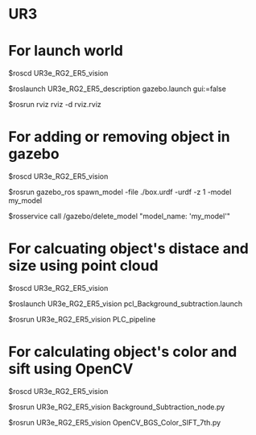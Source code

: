 # UR3
# For launch world
$roscd UR3e_RG2_ER5_vision

$roslaunch UR3e_RG2_ER5_description gazebo.launch gui:=false

$rosrun rviz rviz -d rviz.rviz


# For adding or removing object in gazebo
$roscd UR3e_RG2_ER5_vision

$rosrun gazebo_ros spawn_model -file ./box.urdf -urdf -z 1 -model my_model

$rosservice call /gazebo/delete_model "model_name: 'my_model'" 


# For calcuating object's distace and size using point cloud

$roscd UR3e_RG2_ER5_vision

$roslaunch UR3e_RG2_ER5_vision pcl_Background_subtraction.launch

$rosrun UR3e_RG2_ER5_vision PLC_pipeline


# For calculating object's color and sift using OpenCV 

$roscd UR3e_RG2_ER5_vision

$rosrun UR3e_RG2_ER5_vision Background_Subtraction_node.py

$rosrun UR3e_RG2_ER5_vision OpenCV_BGS_Color_SIFT_7th.py

